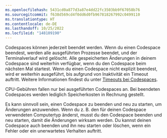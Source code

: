 ```yaml
---
ms.openlocfilehash: 5431cd0a877d3a87e4dd22fc3503bb9f67058b76
ms.sourcegitcommit: f638d569cd4f0dd6d0fb967818267992c0499110
ms.translationtype: HT
ms.contentlocale: de-DE
ms.lasthandoff: 10/25/2022
ms.locfileid: "148109190"
---
```

Codespaces können jederzeit beendet werden. Wenn du einen Codespace beendest, werden alle ausgeführten Prozesse beendet, und der Terminalverlauf wird gelöscht. Alle gespeicherten Änderungen in deinem Codespace sind weiterhin verfügbar, wenn du den Codespace beim nächsten Mal startest. Wenn du einen Codespace nicht explizit beendest, wird er weiterhin ausgeführt, bis aufgrund von Inaktivität ein Timeout auftritt. Weitere Informationen findest du unter [Timeouts bei Codespaces](/codespaces/developing-in-codespaces/codespaces-lifecycle#codespaces-timeouts).

CPU-Gebühren fallen nur bei ausgeführten Codespaces an. Bei beendeten Codespaces werden lediglich Speicherkosten in Rechnung gestellt.

Es kann sinnvoll sein, einen Codespace zu beenden und neu zu starten, um Änderungen anzuwenden. Wenn du z. B. den für deinen Codespace verwendeten Computertyp änderst, musst du den Codespace beenden und neu starten, damit die Änderungen wirksam werden. Du kannst deinen Codespace auch beenden und ihn neu starten oder löschen, wenn ein Fehler oder ein unerwartetes Verhalten auftritt.
